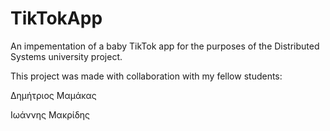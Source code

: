 # TikTokApp

An impementation of a baby TikTok app for the purposes of the Distributed Systems university project.

This project was made with collaboration with my fellow students:

Δημήτριος Μαμάκας 

Ιωάννης Μακρίδης
